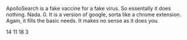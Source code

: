 ApolloSearch is a fake vaccine for a fake virus. So essentally it does nothing. Nada. 0. It is a version of google, sorta like a chrome extension.
Again, it fills the basic needs. It makes no sense as it does you.

14  11  18  3
